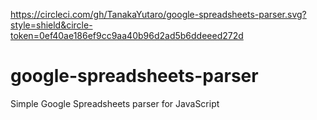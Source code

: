 https://circleci.com/gh/TanakaYutaro/google-spreadsheets-parser.svg?style=shield&circle-token=0ef40ae186ef9cc9aa40b96d2ad5b6ddeeed272d

# google-spreadsheets-parser
Simple Google Spreadsheets parser for JavaScript
